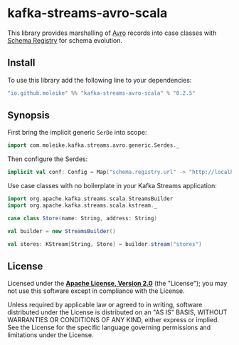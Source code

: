 # kafka-streams-avro-scala

This library provides marshalling of [Avro][avro] records into case classes with [Schema Registry][registry] for schema evolution.

[avro]: https://avro.apache.org/docs/current/
[registry]: https://docs.confluent.io/current/schema-registry/docs/index.html

## Install

To use this library add the following line to your dependencies:

```sbt
"io.github.moleike" %% "kafka-streams-avro-scala" % "0.2.5"
```

## Synopsis

First bring the implicit generic `SerDe` into scope:
```scala
import com.moleike.kafka.streams.avro.generic.Serdes._
```
Then configure the Serdes:
```scala
implicit val conf: Config = Map("schema.registry.url" -> "http://localhost:8081")
```
Use case classes with no boilerplate in your Kafka Streams application:
```scala
import org.apache.kafka.streams.scala.StreamsBuilder
import org.apache.kafka.streams.scala.kstream._

case class Store(name: String, address: String)

val builder = new StreamsBuilder()

val stores: KStream[String, Store] = builder.stream("stores")
```

## License

Licensed under the **[Apache License, Version 2.0](http://www.apache.org/licenses/LICENSE-2.0)** (the "License");
you may not use this software except in compliance with the License.

Unless required by applicable law or agreed to in writing, software
distributed under the License is distributed on an "AS IS" BASIS,
WITHOUT WARRANTIES OR CONDITIONS OF ANY KIND, either express or implied.
See the License for the specific language governing permissions and
limitations under the License.


